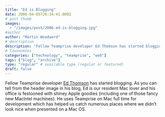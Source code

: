 ```yaml
---
title: "Ed is Blogging"
date: 2006-04-05T20:34:41.000Z
# post thumb
images:
  - "/images/post/2006-ed-is-blogging.jpg"
#author
author: "Martin Woodward"
# description
description: "Fellow Teamprise developer Ed Thomson has started blogging."
# Taxonomies
categories: ["technology", "teamprise", "web"]
tags: ["blog", "archive"]
type: "regular" # available type (regular or featured)
draft: false
---
```

Fellow Teamprise developer [Ed Thomson](http://www.edwardthomson.com/blog/) has started blogging.  As you can tell from the header image in his blog, Ed is our resident Mac lover and his office is festooned with shiney Apple goodies (including one of those fancy new MacIntel machines).  He uses Teamprise on Mac full time for development which has helped us catch numerous places where we didn’t look nice when presented on a Mac OS.